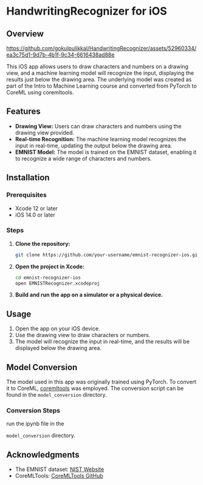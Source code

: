 # HandwritingRecognizer for iOS

## Overview


https://github.com/gokulpulikkal/HandwritingRecognizer/assets/52960334/ea3c75d1-9d7b-4b1f-9c34-6616438ad88e


This iOS app allows users to draw characters and numbers on a drawing view, and a machine learning model will recognize the input, displaying the results just below the drawing area. The underlying model was created as part of the Intro to Machine Learning course and converted from PyTorch to CoreML using coremltools.

## Features

- **Drawing View:** Users can draw characters and numbers using the drawing view provided.
- **Real-time Recognition:** The machine learning model recognizes the input in real-time, updating the output below the drawing area.
- **EMNIST Model:** The model is trained on the EMNIST dataset, enabling it to recognize a wide range of characters and numbers.

## Installation

### Prerequisites

- Xcode 12 or later
- iOS 14.0 or later

### Steps

1. **Clone the repository:**

    ```bash
    git clone https://github.com/your-username/emnist-recognizer-ios.git
    ```

2. **Open the project in Xcode:**

    ```bash
    cd emnist-recognizer-ios
    open EMNISTRecognizer.xcodeproj
    ```

3. **Build and run the app on a simulator or a physical device.**

## Usage

1. Open the app on your iOS device.
2. Use the drawing view to draw characters or numbers.
3. The model will recognize the input in real-time, and the results will be displayed below the drawing area.

## Model Conversion

The model used in this app was originally trained using PyTorch. To convert it to CoreML, [coremltools](https://github.com/apple/coremltools) was employed. The conversion script can be found in the `model_conversion` directory.

### Conversion Steps

run the ipynb file in the 

`model_conversion` directory.

## Acknowledgments

- The EMNIST dataset: [NIST Website](https://www.nist.gov/itl/products-and-services/emnist-dataset)
- CoreMLTools: [CoreMLTools GitHub](https://github.com/apple/coremltools)





